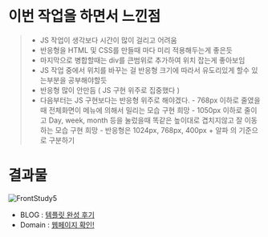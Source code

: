# 이번 작업을 하면서 느낀점

> - JS 작업이 생각보다 시간이 많이 걸리고 어려움
> - 반응형을 HTML 및 CSS를 만들때 마다 미리 적용해두는게 좋은듯
> - 마지막으로 병합할때는 div를 큰범위로 추가하여 위치 잡는게 좋아보임
> - JS 작업 중에서 위치를 바꾸는 걸 반응형 크기에 따라서 유도리있게 할수 있는부분을 공부해야할듯
> - 반응형 많이 안만듬 ( JS 구현 위주로 집중했다 )
> - 다음부터는 JS 구현보다는 반응형 위주로 해야겠다.
    - 768px 이하로 줄였을때 전체화면이 메뉴에 의해서 밀리는 모습 구현 희망
    - 1050px 이하로 줄이고 Day, week, month 등을 눌렀을때 똑같은 높이대로 겹치지않고 잘 이동하는 모습 구현 희망
    - 반응형은 1024px, 768px, 400px + 알파 의 기준으로 구분하기
    
    
# 결과물
 
![FrontStudy5](https://user-images.githubusercontent.com/92035406/170722033-be6d2aeb-3174-461e-a7de-e52245c5ad0f.gif)
- BLOG : <a href="https://velog.io/@hanseungjune/FrontStudy%ED%94%84%EB%A1%9C%EC%A0%9D%ED%8A%B8-%EC%A0%9C%EC%9E%91-5%ED%8E%B8">템플릿 완성 후기</a> 
- Domain : <a href="https://hanseungjune.github.io/HeckCHa_Template-made-in-SJ-/index.html">웹페이지 확인!</a>



